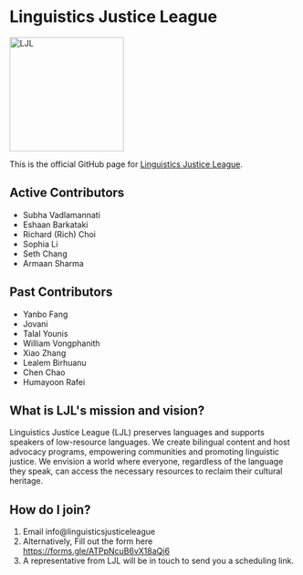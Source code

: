 # Linguistics Justice League
<img src="[drawing.jpg](https://github.com/linguisticsjusticeleague/.github/assets/71041442/ca0377dc-1474-4f77-889f-a7de54f1709c)" alt="LJL" width="200"/>

This is the official GitHub page for [Linguistics Justice League](https://linguisticsjusticeleague.org/). 

## Active Contributors
- Subha Vadlamannati 
- Eshaan Barkataki 
- Richard (Rich) Choi
- Sophia Li
- Seth Chang
- Armaan Sharma

## Past Contributors
- Yanbo Fang
- Jovani
- Talal Younis
- William Vongphanith
- Xiao Zhang
- Lealem Birhuanu
- Chen Chao
- Humayoon Rafei

## What is LJL's mission and vision?
Linguistics Justice League (LJL) preserves languages and supports speakers of low-resource languages. We create bilingual content and host advocacy programs, empowering communities and promoting linguistic justice. We envision a world where everyone, regardless of the language they speak, can access the necessary resources to reclaim their cultural heritage.

## How do I join?
1. Email info@linguisticsjusticeleague
2. Alternatively, Fill out the form here https://forms.gle/ATPpNcuB6vX18aQj6
3. A representative from LJL will be in touch to send you a scheduling link.

